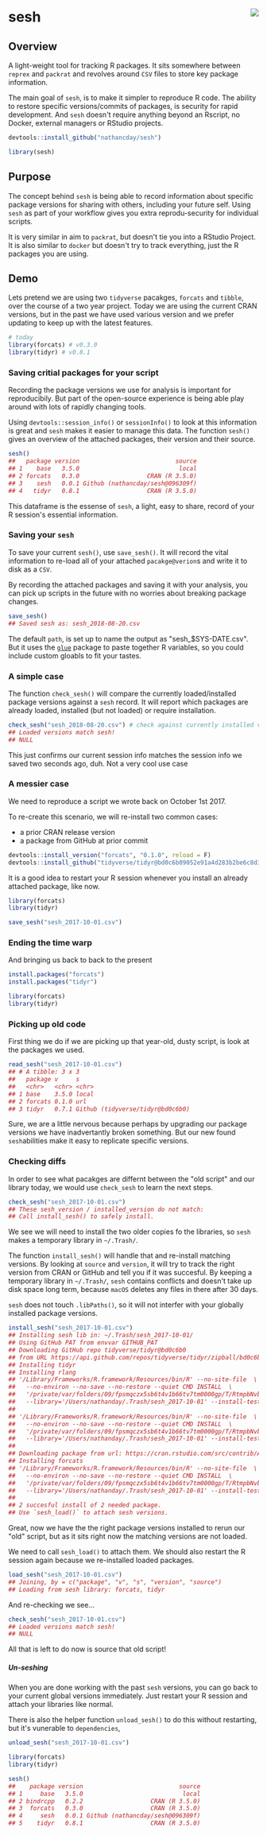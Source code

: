
<!-- README.md is generated from README.Rmd. Please edit that file -->
sesh <img src="inst/sesh_hex.png" align="right" />
==================================================

Overview
--------

A light-weight tool for tracking R packages. It sits somewhere between `reprex` and `packrat` and revolves around `CSV` files to store key package information.

The main goal of `sesh`, is to make it simpler to reproduce R code. The ability to restore specific versions/commits of packages, is security for rapid development. And `sesh` doesn't require anything beyond an Rscript, no Docker, external managers or RStudio projects.

``` r
devtools::install_github("nathancday/sesh")
```

``` r
library(sesh)
```

Purpose
-------

The concept behind `sesh` is being able to record information about specific package versions for sharing with others, including your future self. Using `sesh` as part of your workflow gives you extra reprodu-security for individual scripts.

It is very similar in aim to `packrat`, but doesn't tie you into a RStudio Project. It is also similar to `docker` but doesn't try to track everything, just the R packages you are using.

Demo
----

Lets pretend we are using two `tidyverse` pacakges, `forcats` and `tibble`, over the course of a two year project. Today we are using the current CRAN versions, but in the past we have used various version and we prefer updating to keep up with the latest features.

``` r
# today
library(forcats) # v0.3.0
library(tidyr) # v0.8.1
```

### Saving critial packages for your script

Recording the package versions we use for analysis is important for reproducibily. But part of the open-source experience is being able play around with lots of rapidly changing tools.

Using `devtools::session_info()` or `sessionInfo()` to look at this information is great and `sesh` makes it easier to manage this data. The function `sesh()` gives an overview of the attached packages, their version and their source.

``` r
sesh()
##   package version                           source
## 1    base   3.5.0                            local
## 2 forcats   0.3.0                   CRAN (R 3.5.0)
## 3    sesh   0.0.1 Github (nathancday/sesh@096309f)
## 4   tidyr   0.8.1                   CRAN (R 3.5.0)
```

This dataframe is the essense of `sesh`, a light, easy to share, record of your R session's essential information.

### Saving your `sesh`

To save your current `sesh()`, use `save_sesh()`. It will record the vital information to re-load all of your attached `pacakge@verion`s and write it to disk as a `CSV`.

By recording the attached packages and saving it with your analysis, you can pick up scripts in the future with no worries about breaking package changes.

``` r
save_sesh()
## Saved sesh as: sesh_2018-08-20.csv
```

The default `path`, is set up to name the output as "sesh\_$SYS-DATE.csv". But it uses the [`glue`](https://github.com/tidyverse/glue) package to paste together R variables, so you could include custom gloabls to fit your tastes.

### A simple case

The function `check_sesh()` will compare the currently loaded/installed package versions against a `sesh` record. It will report which packages are already loaded, installed (but not loaded) or require installation.

``` r
check_sesh("sesh_2018-08-20.csv") # check against currently installed versions
## Loaded versions match sesh!
## NULL
```

This just confirms our current session info matches the session info we saved two seconds ago, duh. Not a very cool use case

### A messier case

We need to reproduce a script we wrote back on October 1st 2017.

To re-create this scenario, we will re-install two common cases:

-   a prior CRAN release version
-   a package from GitHub at prior commit

``` r
devtools::install_version("forcats", "0.1.0", reload = F)
devtools::install_github("tidyverse/tidyr@bd0c6b09052e91a4d283b2be6c8d3c5a6769b910", reload = F)
```

It is a good idea to restart your R session whenever you install an already attached package, like now.

``` r
library(forcats)
library(tidyr)

save_sesh("sesh_2017-10-01.csv")
```

### Ending the time warp

And bringing us back to back to the present

``` r
install.packages("forcats")
install.packages("tidyr")

library(forcats)
library(tidyr)
```

### Picking up old code

First thing we do if we are picking up that year-old, dusty script, is look at the packages we used.

``` r
read_sesh("sesh_2017-10-01.csv")
## # A tibble: 3 x 3
##   package v     s                               
##   <chr>   <chr> <chr>                           
## 1 base    3.5.0 local                           
## 2 forcats 0.1.0 url                             
## 3 tidyr   0.7.1 Github (tidyverse/tidyr@bd0c6b0)
```

Sure, we are a little nervous because perhaps by upgrading our package versions we have inadvertantly broken something. But our new found `sesh`abilities make it easy to replicate specific versions.

### Checking diffs

In order to see what pacakges are differnt between the "old script" and our library today, we would use `check_sesh` to learn the next steps.

``` r
check_sesh("sesh_2017-10-01.csv")
## These sesh_version / installed_version do not match:
## Call install_sesh() to safely install.
```

We see we will need to install the two older copies fo the libraries, so `sesh` makes a temporary library in `~/.Trash/`.

The function `install_sesh()` will handle that and re-install matching versions. By looking at `source` and `version`, it will try to track the right version from CRAN or GitHub and tell you if it was succesful. By keeping a temporary library in `~/.Trash/`, `sesh` contains conflicts and doesn't take up disk space long term, because `macOS` deletes any files in there after 30 days.

`sesh` does not touch `.libPaths()`, so it will not interfer with your globally installed package versions.

``` r
install_sesh("sesh_2017-10-01.csv")
## Installing sesh lib in: ~/.Trash/sesh_2017-10-01/
## Using GitHub PAT from envvar GITHUB_PAT
## Downloading GitHub repo tidyverse/tidyr@bd0c6b0
## from URL https://api.github.com/repos/tidyverse/tidyr/zipball/bd0c6b0
## Installing tidyr
## Installing rlang
## '/Library/Frameworks/R.framework/Resources/bin/R' --no-site-file  \
##   --no-environ --no-save --no-restore --quiet CMD INSTALL  \
##   '/private/var/folders/09/fpsmqczx5sb6t4v1b66tv7tm0000gp/T/RtmpbNvb69/devtools1de252f7057d/rlang'  \
##   --library='/Users/nathanday/.Trash/sesh_2017-10-01' --install-tests
## 
## '/Library/Frameworks/R.framework/Resources/bin/R' --no-site-file  \
##   --no-environ --no-save --no-restore --quiet CMD INSTALL  \
##   '/private/var/folders/09/fpsmqczx5sb6t4v1b66tv7tm0000gp/T/RtmpbNvb69/devtools1de2148c4d14/tidyverse-tidyr-bd0c6b0'  \
##   --library='/Users/nathanday/.Trash/sesh_2017-10-01' --install-tests
## 
## Downloading package from url: https://cran.rstudio.com/src/contrib/Archive/forcats/forcats_0.1.0.tar.gz
## Installing forcats
## '/Library/Frameworks/R.framework/Resources/bin/R' --no-site-file  \
##   --no-environ --no-save --no-restore --quiet CMD INSTALL  \
##   '/private/var/folders/09/fpsmqczx5sb6t4v1b66tv7tm0000gp/T/RtmpbNvb69/devtools1de2a370a2f/forcats'  \
##   --library='/Users/nathanday/.Trash/sesh_2017-10-01' --install-tests
## 
## 2 succesful install of 2 needed package.
## Use `sesh_load()` to attach sesh versions.
```

Great, now we have the the right package versions installed to rerun our "old" script, but as it sits right now the matching versions are not loaded.

We need to call `sesh_load()` to attach them. We should also restart the R session again because we re-installed loaded packages.

``` r
load_sesh("sesh_2017-10-01.csv")
## Joining, by = c("package", "v", "s", "version", "source")
## Loading from sesh library: forcats, tidyr
```

And re-checking we see...

``` r
check_sesh("sesh_2017-10-01.csv")
## Loaded versions match sesh!
## NULL
```

All that is left to do now is source that old script!

##### Un-seshing

When you are done working with the past `sesh` versions, you can go back to your current global versions immediately. Just restart your R session and attach your libraries like normal.

There is also the helper function `unload_sesh()` to do this without restarting, but it's vunerable to `dependencies`,

``` r
unload_sesh("sesh_2017-10-01.csv")

library(forcats)
library(tidyr)

sesh()
##    package version                           source
## 1     base   3.5.0                            local
## 2 bindrcpp   0.2.2                   CRAN (R 3.5.0)
## 3  forcats   0.3.0                   CRAN (R 3.5.0)
## 4     sesh   0.0.1 Github (nathancday/sesh@096309f)
## 5    tidyr   0.8.1                   CRAN (R 3.5.0)
```
